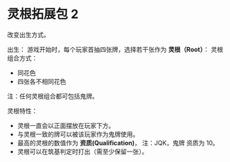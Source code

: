 # 灵根拓展包 2

改变出生方式。

出生：
游戏开始时，每个玩家首抽四张牌，选择若干张作为 **灵根（Root）**：
灵根组合方式：

- 同花色
- 四张各不相同花色

注：任何灵根组合都可包括鬼牌。

灵根特性：

- 灵根一直会以正面摆放在玩家下方。
- 与灵根一致的牌可以被该玩家作为鬼牌使用。
- 最高的灵根的数值作为 **资质(Qualification)**， 注：JQK，鬼牌 资质为 10。
- 灵根可以在筑基判定时打出（需至少保留一张）。
